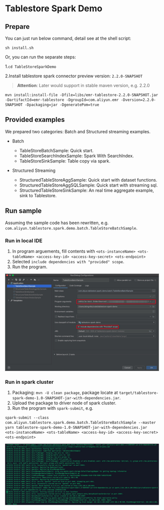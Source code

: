 # Tablestore Spark Demo

## Prepare
You can just run below command, detail see at the shell script:
```shell
sh install.sh
```

Or, you can run the separate steps:

1.`cd TableStoreSparkDemo`

2.Install tablestore spark connector preview version: `2.2.0-SNAPSHOT`
> **Attention**: Later would support in stable maven version, e.g. 2.2.0

```
mvn install:install-file -Dfile=libs/emr-tablestore-2.2.0-SNAPSHOT.jar -DartifactId=emr-tablestore -DgroupId=com.aliyun.emr -Dversion=2.2.0-SNAPSHOT -Dpackaging=jar -DgeneratePom=true
```

## Provided examples
We prepared two categories: Batch and Structured streaming examples.

- Batch
    - TableStoreBatchSample: Quick start.
    - TableStoreSearchIndexSample: Spark With SearchIndex.
    - TableStoreSinkSample: Table copy via spark.
    
- Structured Streaming
    - StructuredTableStoreAggSample: Quick start with dataset functions.
    - StructuredTableStoreAggSQLSample: Quick start with streaming sql.
    - StructuredTableStoreSinkSample: An real time aggregate example, sink to Tablestore.

## Run sample
Assuming the sample code has been rewritten, e.g. `com.aliyun.tablestore.spark.demo.batch.TableStoreBatchSample`.

### Run in local IDE
1. In program arguements, fill contents with `<ots-instanceName> <ots-tableName> <access-key-id> <access-key-secret> <ots-endpoint>`
2. Selected `include dependencies with "provided" scope`.
3. Run the program.

![ide](pic/batch_local.png)
                                            
### Run in spark cluster
1. Packaging: `mvn -U clean package`, package locate at `target/tablestore-spark-demo-1.0-SNAPSHOT-jar-with-dependencies.jar`.
2. Upload the package to driver node of spark cluster.
3. Run the program with `spark-submit`, e.g.

```
spark-submit --class com.aliyun.tablestore.spark.demo.batch.TableStoreBatchSample --master yarn tablestore-spark-demo-1.0-SNAPSHOT-jar-with-dependencies.jar <ots-instanceName> <ots-tableName> <access-key-id> <access-key-secret> <ots-endpoint>
```

![spark](pic/batch_cluster.png)



